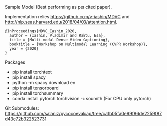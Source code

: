 Sample Model (Best performing as per cited paper).

Implementation relies https://github.com/v-iashin/MDVC and http://nlp.seas.harvard.edu/2018/04/03/attention.html.
 
```
@InProceedings{MDVC_Iashin_2020,
  author = {Iashin, Vladimir and Rahtu, Esa},
  title = {Multi-modal Dense Video Captioning},
  booktitle = {Workshop on Multimodal Learning (CVPR Workshop)},
  year = {2020}
}
```

Packages
- pip install torchtext
- pip install spacy
- python -m spacy download en
- pip install tensorboard
- pip install torchsummary
- conda install pytorch torchvision -c soumith (For CPU only pytorch)

Git Submodules:
https://github.com/salaniz/pycocoevalcap/tree/ca1b05fa0e99f86de2259f87d43c72b322523731